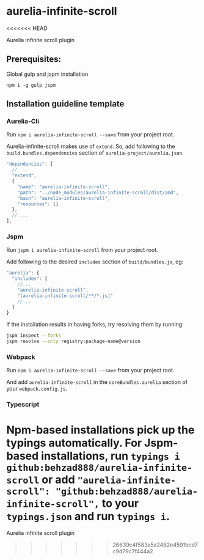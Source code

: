 # aurelia-infinite-scroll
<<<<<<< HEAD

Aurelia infinite scroll plugin

## Prerequisites:

Global gulp and jspm installation

`npm i -g gulp jspm`

## Installation guideline template

### Aurelia-Cli

Run `npm i aurelia-infinite-scroll --save` from your project root.

Aurelia-infinite-scroll makes use of `extend`. So, add following to the `build.bundles.dependencies` section of `aurelia-project/aurelia.json`.

```js
"dependencies": [
  // ...
  "extend",
  {
    "name": "aurelia-infinite-scroll",
    "path": "../node_modules/aurelia-infinite-scroll/dist/amd",
    "main": "aurelia-infinite-scroll",
    "resources": []
  },
  // ...
],
```

### Jspm

Run `jspm i aurelia-infinite-scroll` from your project root.

Add following to the desired `includes` section of `build/bundles.js`, eg:

```js
"aurelia": {
  "includes": [
    //...
    "aurelia-infinite-scroll",
    "[aurelia-infinite-scroll/**/*.js]"
    //...
  ]
}
```

If the installation results in having forks, try resolving them by running:

```sh
jspm inspect --forks
jspm resolve --only registry:package-name@version
```

### Webpack

Run `npm i aurelia-infinite-scroll --save` from your project root.

And add `aurelia-infinite-scroll` in the `coreBundles.aurelia` section of your `webpack.config.js`.

### Typescript

Npm-based installations pick up the typings automatically. For Jspm-based installations, run `typings i github:behzad888/aurelia-infinite-scroll` or add `"aurelia-infinite-scroll": "github:behzad888/aurelia-infinite-scroll",` to your `typings.json` and run `typings i`.
=======
Aurelia infinite scroll plugin
>>>>>>> 26639c4f583a5a2462e4591bcd7c9d79c7f444a2
